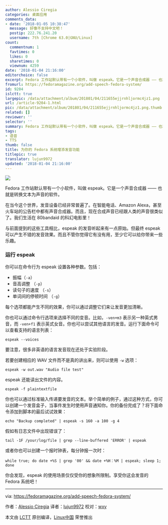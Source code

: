 ```yaml
---
author: Alessio Ciregia
categories: 桌面应用
comments_data:
- date: '2018-01-05 10:38:47'
  message: 好像不支持中文吧！
  postip: 222.76.241.20
  username: 7th [Chrome 63.0|GNU/Linux]
count:
  commentnum: 1
  favtimes: 0
  likes: 0
  sharetimes: 0
  viewnum: 4259
date: '2018-01-04 21:16:00'
editorchoice: false
excerpt: Fedora 工作站默认带有一个小软件，叫做 espeak。它是一个声音合成器 —— 也就是转换文本为声音的软件。
fromurl: https://fedoramagazine.org/add-speech-fedora-system/
id: 9204
islctt: true
largepic: /data/attachment/album/201801/04/211655ejjrnhljormc4jz1.png
url: /article-9204-1.html
pic: /data/attachment/album/201801/04/211655ejjrnhljormc4jz1.png.thumb.jpg
related: []
reviewer: ''
selector: ''
summary: Fedora 工作站默认带有一个小软件，叫做 espeak。它是一个声音合成器 —— 也就是转换文本为声音的软件。
tags:
- 语音
- TTS
thumb: false
title: 为你的 Fedora 系统增添发音功能
titlepic: true
translator: lujun9972
updated: '2018-01-04 21:16:00'
---
```


![](/data/attachment/album/201801/04/211655ejjrnhljormc4jz1.png)


Fedora 工作站默认带有一个小软件，叫做 espeak。它是一个声音合成器 —— 也就是转换文本为声音的软件。


在当今这个世界，发音设备已经非常普遍了。在智能电话、Amazon Alexa，甚至火车站的公告栏中都有声音合成器。而且，现在合成声音已经跟人类的声音很类似了。我们生活在 80bandaid 的科幻电影里！


与前面提到的这些工具相比，espeak 的发音听起来有一点原始。但最终 espeak 可以产生不错的发音效果。而且不管你觉得它有没有用，至少它可以给你带来一些乐趣。


### 运行 espeak


你可以在命令行为 espeak 设置各种参数。包括：


* 振幅（`-a`）
* 音高调整 （`-p`）
* 读句子的速度 （`-s`）
* 单词间的停顿时间 （`-g`）


每个选项都能产生不同的效果，你可以通过调整它们来让发音更加清晰。


你也可以通过命令行选项来选择不同的变音。比如，`-ven+m3` 表示另一种英式男音，而 `-ven+f1` 表示英式女音。你也可以尝试其他语言的发音。运行下面命令可以查看支持的语言列表：



```
espeak --voices

```

要注意，很多非英语的语言发音现在还处于实验阶段。


若要创建相应的 WAV 文件而不是真的讲出来，则可以使用 `-w` 选项：



```
espeak -w out.wav "Audio file test"

```

espeak 还能读出文件的内容。



```
espeak -f plaintextfile

```

你也可以通过标准输入传递要发音的文本。举个简单的例子，通过这种方式，你可以创建一个发音盒子，当事件发生时使用声音通知你。你的备份完成了？将下面命令添加到脚本的最后试试效果：



```
echo "Backup completed" | espeak -s 160 -a 100 -g 4

```

假如有日志文件中出现错误了：



```
tail -1F /your/log/file | grep --line-buffered 'ERROR' | espeak

```

或者你也可以创建一个报时钟表，每分钟报一次时：



```
while true; do date +%S | grep '00' && date +%H：%M | espeak; sleep 1; done

```

你会发现，espeak 的使用场景仅仅受你的想象所限制。享受你这会发音的 Fedora 系统吧！




---


via: <https://fedoramagazine.org/add-speech-fedora-system/>


作者：[Alessio Ciregia](http://alciregi.id.fedoraproject.org/) 译者：[lujun9972](https://github.com/lujun9972) 校对：[wxy](https://github.com/wxy)


本文由 [LCTT](https://github.com/LCTT/TranslateProject) 原创编译，[Linux中国](https://linux.cn/) 荣誉推出